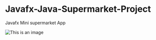 # Javafx-Java-Supermarket-Project
Javafx Mini supermarket App

![This is an image](https://myoctocat.com/assets/images/base-octocat.svg)
